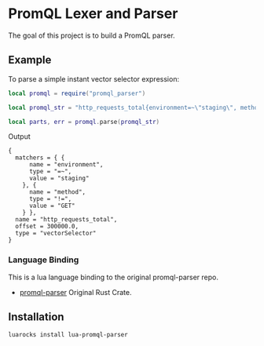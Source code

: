 # PromQL Lexer and Parser

The goal of this project is to build a PromQL parser.

## Example

To parse a simple instant vector selector expression:

``` lua
local promql = require("promql_parser")

local promql_str = "http_requests_total{environment=~\"staging\", method!=\"GET\"} offset 5m"

local parts, err = promql.parse(promql_str)
```
Output
```
{
  matchers = { {
      name = "environment",
      type = "=~",
      value = "staging"
    }, {
      name = "method",
      type = "!=",
      value = "GET"
    } },
  name = "http_requests_total",
  offset = 300000.0,
  type = "vectorSelector"
}
```

### Language Binding
This is a lua language binding to the original promql-parser repo.
- [promql-parser](https://github.com/GreptimeTeam/promql-parser) Original Rust Crate.

## Installation

``` bash
luarocks install lua-promql-parser
```
